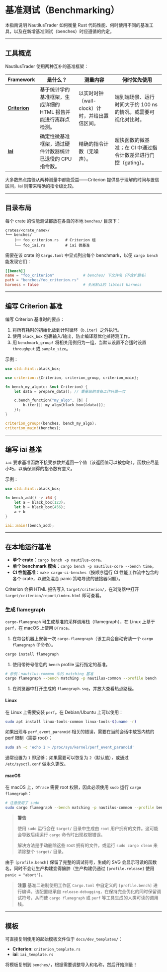 # 基准测试（Benchmarking）

本指南说明 NautilusTrader 如何衡量 Rust 代码性能、何时使用不同的基准工具，以及在新增基准测试（benches）时应遵循的约定。

---

## 工具概览

NautilusTrader 使用两种互补的基准框架：

| Framework                                                    | 是什么？                                                       | 测量内容                                       | 何时优先使用                                                   |
| ------------------------------------------------------------ | -------------------------------------------------------------- | ---------------------------------------------- | -------------------------------------------------------------- |
| [**Criterion**](https://docs.rs/criterion/latest/criterion/) | 基于统计学的基准框架，生成详细的 HTML 报告并能进行离群点检测。 | 以实时时钟（wall-clock）计时，并给出置信区间。 | 端到端场景、运行时间大于约 100 ns 的情况，或需要可视化对比时。 |
| [**iai**](https://docs.rs/iai/latest/iai/)                   | 确定性微基准框架，通过硬件计数器统计已退役的 CPU 指令数。      | 精确的指令计数（无噪声）。                     | 超快函数的微基准；在 CI 中通过指令计数差异进行门控（gating）。 |

大多数热点路径从两种测量中都能受益——Criterion 提供易于理解的时间与置信区间，iai 则带来精确的指令级比较。

---

## 目录布局

每个 crate 的性能测试都放在各自的本地 `benches/` 目录下：

```text
crates/<crate_name>/
└── benches/
    ├── foo_criterion.rs   # Criterion 组
    └── foo_iai.rs         # iai 微基准
```

需要在该 crate 的 `Cargo.toml` 中显式列出每个 benchmark，以便 `cargo bench` 能发现它们：

```toml
[[bench]]
name = "foo_criterion"             # benches/ 下文件名（不含扩展名）
path = "benches/foo_criterion.rs"
harness = false                    # 关闭默认的 libtest harness
```

---

## 编写 Criterion 基准

编写 Criterion 基准时的要点：

1. 将所有耗时的初始化放到计时循环（`b.iter`）之外执行。
2. 使用 `black_box` 包裹输入/输出，防止编译器优化掉待测工作。
3. 用 `benchmark_group!` 将相关用例归为一组，当默认设置不合适时设置 `throughput` 或 `sample_size`。

示例：

```rust
use std::hint::black_box;

use criterion::{Criterion, criterion_group, criterion_main};

fn bench_my_algo(c: &mut Criterion) {
    let data = prepare_data(); // 重量级的准备工作只做一次

    c.bench_function("my_algo", |b| {
        b.iter(|| my_algo(black_box(&data)));
    });
}

criterion_group!(benches, bench_my_algo);
criterion_main!(benches);
```

---

## 编写 iai 基准

`iai` 要求基准函数不接受参数并返回一个值（该返回值可以被忽略）。函数应尽量小巧，以确保测得的指令数有意义。

示例：

```rust
use std::hint::black_box;

fn bench_add() -> i64 {
    let a = black_box(123);
    let b = black_box(456);
    a + b
}

iai::main!(bench_add);
```

---

## 在本地运行基准

- **单个 crate**：`cargo bench -p nautilus-core`。
- **单个 benchmark 模块**：`cargo bench -p nautilus-core --bench time`。
- **CI 性能基准**：`make cargo-ci-benches`（按顺序运行 CI 性能工作流中包含的各个 crate，以避免混合 panic 策略导致的链接器问题）。

Criterion 会把 HTML 报告写入 `target/criterion/`，在浏览器中打开 `target/criterion/report/index.html` 即可查看。

### 生成 flamegraph

`cargo-flamegraph` 可生成基准的采样调用栈（flamegraph），在 Linux 上基于 `perf`，在 macOS 上使用 `DTrace`。

1. 在每台机器上安装一次 `cargo-flamegraph`（该工具会自动安装一个 `cargo flamegraph` 子命令）。

```bash
cargo install flamegraph
```

1. 使用带符号信息的 `bench` profile 运行指定的基准。

```bash
# 示例：nautilus-common 中的 matching 基准
cargo flamegraph --bench matching -p nautilus-common --profile bench
```

1. 在浏览器中打开生成的 `flamegraph.svg`，并放大查看热点路径。

#### Linux

在 Linux 上需要安装 `perf`。在 Debian/Ubuntu 上可以使用：

```bash
sudo apt install linux-tools-common linux-tools-$(uname -r)
```

如果出现与 `perf_event_paranoid` 相关的错误，需要在当前会话中放宽内核的 perf 限制（需要 root）：

```bash
sudo sh -c 'echo 1 > /proc/sys/kernel/perf_event_paranoid'
```

通常设置为 `1` 即足够；如果需要可以恢复为 `2`（默认值），或通过 `/etc/sysctl.conf` 做永久更改。

#### macOS

在 macOS 上，`DTrace` 需要 root 权限，因此必须使用 `sudo` 运行 `cargo flamegraph`：

```bash
# 注意使用了 sudo
sudo cargo flamegraph --bench matching -p nautilus-common --profile bench
```

> **警告**
>
> 使用 `sudo` 运行会在 `target/` 目录中生成由 `root` 用户拥有的文件。这可能会导致后续运行 `cargo` 命令时出现权限错误。
>
> 解决方法是手动删除这些 root 拥有的文件，或运行 `sudo cargo clean` 来清除整个 `target/` 目录。

由于 `[profile.bench]` 保留了完整的调试符号，生成的 SVG 会显示可读的函数名，同时不会让生产构建变得臃肿（生产构建仍通过 `[profile.release]` 使用 `panic = "abort"`）。

> **注意** 基准二进制使用工作区 `Cargo.toml` 中自定义的 `[profile.bench]` 进行编译。该配置继承自 `release-debugging`，在保持完全优化的同时保留调试符号，从而使 `cargo flamegraph` 或 `perf` 等工具生成的人类可读的调用栈。

---

## 模板

可直接复制使用的起始模板文件位于 `docs/dev_templates/`：

- **Criterion**: `criterion_template.rs`
- **iai**: `iai_template.rs`

将模板复制到 `benches/`，根据需要调整导入和名称，然后开始测量！
